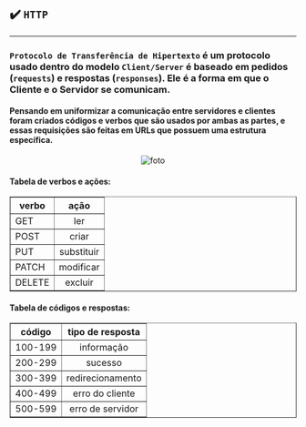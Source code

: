 ## ✔️ `HTTP`
___
### `Protocolo de Transferência de Hipertexto` é um protocolo usado dentro do modelo `Client/Server` é baseado em pedidos (`requests`) e respostas (`responses`). Ele é a forma em que o Cliente e o Servidor se comunicam.
#### Pensando em uniformizar a comunicação entre servidores e clientes foram criados códigos e verbos que são usados por ambas as partes, e essas requisições são feitas em URLs que possuem uma estrutura específica.
<div align="center">
<p align="center">
  <img alt="foto" title="foto" src="https://i0.wp.com/www.carlstalhood.com/wp-content/uploads/2018/12/img_5c2297ba5e9cd.png?resize=639%2C253&ssl=1"/>
</p>
</div>

#### Tabela de verbos e ações:
<div align="left">       
        <table border=1>
            <tr>
                <th>verbo</th>
                <th>ação</th>                
            </tr>
            <tr>
                <td>GET</td>                
                <td align="center">ler</td>
            </tr>
            <tr>
                <td>POST</td>                
                <td align="center">criar</td>
            </tr>
            <tr>
                <td>PUT</td>                
                <td align="center">substituir</td>
            </tr>
            <tr>
                <td>PATCH</td>                
                <td align="center">modificar</td>
            </tr>
            <tr>
                <td>DELETE</td>                
                <td align="center">excluir</td>
            </tr>
        </table>        
    </div>

#### Tabela de códigos e respostas:

   <div align="left">       
        <table border=1>
            <tr>
                <th>código</th>
                <th>tipo de resposta
            </th>                
            </tr>
            <tr>
                <td>100-199</td>                
                <td align="center">informação</td>
            </tr>
            <tr>
                <td>200-299</td>                
                <td align="center">sucesso</td>
            </tr>
            <tr>
                <td>300-399</td>                
                <td align="center">redirecionamento</td>
            </tr>
            <tr>
                <td>400-499</td>                
                <td align="center">erro do cliente</td>
            </tr>
            <tr>
                <td>500-599</td>                
                <td align="center">erro de servidor</td>
            </tr>
        </table>        
    </div>
